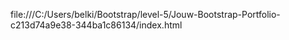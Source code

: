 file:///C:/Users/belki/Bootstrap/level-5/Jouw-Bootstrap-Portfolio-c213d74a9e38-344ba1c86134/index.html
